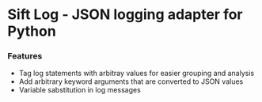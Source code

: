 Sift Log - JSON logging adapter for Python
===============

### Features
* Tag log statements with arbitray values for easier grouping and analysis
* Add arbitrary keyword arguments that are converted to JSON values
* Variable sabstitution in log messages
